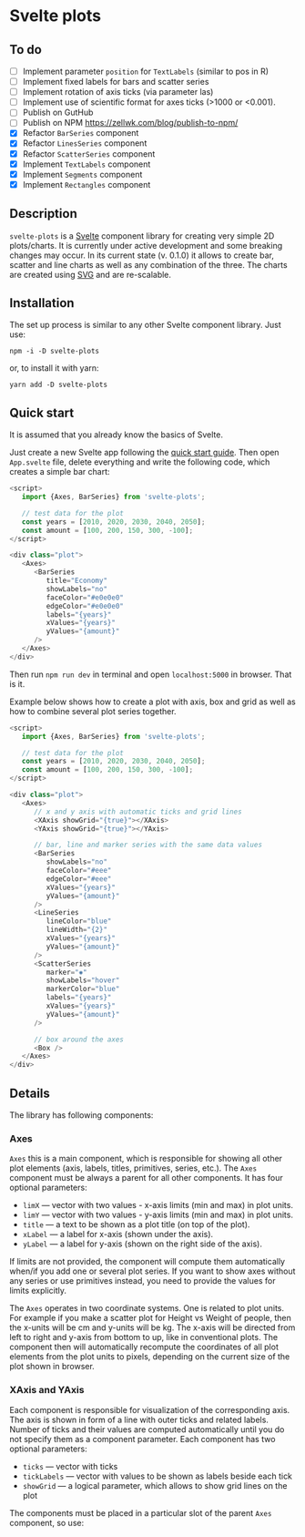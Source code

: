 # Svelte plots

## To do

* [ ] Implement parameter `position` for `TextLabels` (similar to pos in R)
* [ ] Implement fixed labels for bars and scatter series
* [ ] Implement rotation of axis ticks (via parameter las)
* [ ] Implement use of scientific format for axes ticks (>1000 or <0.001).
* [ ] Publish on GutHub
* [ ] Publish on NPM https://zellwk.com/blog/publish-to-npm/
* [x] Refactor `BarSeries` component
* [x] Refactor `LinesSeries` component
* [x] Refactor `ScatterSeries` component
* [x] Implement `TextLabels` component
* [x] Implement `Segments` component
* [x] Implement `Rectangles` component

## Description

`svelte-plots` is a [Svelte](https://svelte.dev) component library for creating very simple 2D plots/charts. It is currently under active development and some breaking changes may occur. In its current state (v. 0.1.0) it allows to create bar, scatter and line charts as well as any combination of the three. The charts are created using [SVG](https://en.wikipedia.org/wiki/Scalable_Vector_Graphics) and are re-scalable.

## Installation

The set up process is similar to any other Svelte component library. Just use:

```
npm -i -D svelte-plots
```

or, to install it with yarn:

```
yarn add -D svelte-plots
```



## Quick start

It is assumed that you already know the basics of Svelte.

Just create a new Svelte app following the [quick start guide](https://svelte.dev/blog/the-easiest-way-to-get-started). Then open `App.svelte` file, delete everything and write the following code, which creates a simple bar chart:

```js
<script>
   import {Axes, BarSeries} from 'svelte-plots';

   // test data for the plot
   const years = [2010, 2020, 2030, 2040, 2050];
   const amount = [100, 200, 150, 300, -100];
</script>

<div class="plot">
   <Axes>
      <BarSeries
         title="Economy"
         showLabels="no"
         faceColor="#e0e0e0"
         edgeColor="#e0e0e0"
         labels="{years}"
         xValues="{years}"
         yValues="{amount}"
      />
   </Axes>
</div>
```

Then run `npm run dev` in terminal and open `localhost:5000` in browser. That is it.

Example below shows how to create a plot with axis, box and grid as well as how to combine several plot series together.

```js
<script>
   import {Axes, BarSeries} from 'svelte-plots';

   // test data for the plot
   const years = [2010, 2020, 2030, 2040, 2050];
   const amount = [100, 200, 150, 300, -100];
</script>

<div class="plot">
   <Axes>
      // x and y axis with automatic ticks and grid lines
      <XAxis showGrid="{true}"></XAxis>
      <YAxis showGrid="{true}"></YAxis>

      // bar, line and marker series with the same data values
      <BarSeries
         showLabels="no"
         faceColor="#eee"
         edgeColor="#eee"
         xValues="{years}"
         yValues="{amount}"
      />
      <LineSeries
         lineColor="blue"
         lineWidth="{2}"
         xValues="{years}"
         yValues="{amount}"
      />
      <ScatterSeries
         marker="✺"
         showLabels="hover"
         markerColor="blue"
         labels="{years}"
         xValues="{years}"
         yValues="{amount}"
      />

      // box around the axes
      <Box />
   </Axes>
</div>
```

## Details

The library has following components:

### Axes

`Axes` this is a main component, which is responsible for showing all other plot elements (axis, labels, titles, primitives, series, etc.). The `Axes` component must be always a parent for all other components. It has four optional parameters:

* `limX`  — vector with two values - x-axis limits (min and max) in plot units.
* `limY`  — vector with two values - y-axis limits (min and max) in plot units.
* `title` — a text to be shown as a plot title (on top of the plot).
* `xLabel` — a label for x-axis (shown under the axis).
* `yLabel` — a label for y-axis (shown on the right side of the axis).

If limits are not provided, the component will compute them automatically when/if you add one or several plot series. If you want to show axes without any series or use primitives instead, you need to provide the values for limits explicitly.

The `Axes` operates in two coordinate systems. One is related to plot units. For example if you make a scatter plot for Height vs Weight of people, then the x-units will be cm and y-units will be kg. The x-axis will be directed from left to right and y-axis from bottom to up, like in conventional plots. The component then will automatically recompute the coordinates of all plot elements from the plot units to pixels, depending on the current size of the plot shown in browser.

### XAxis and YAxis

Each component is responsible for visualization of the corresponding axis. The axis is shown in form of a line with outer ticks and related labels. Number of ticks and their values are computed automatically until you do not specify them as a component parameter. Each component has two optional parameters:

* `ticks` — vector with ticks
* `tickLabels` — vector with values to be shown as labels beside each tick
* `showGrid` — a logical parameter, which allows to show grid lines on the plot

The components must be placed in a particular slot of the parent `Axes` component, so use: